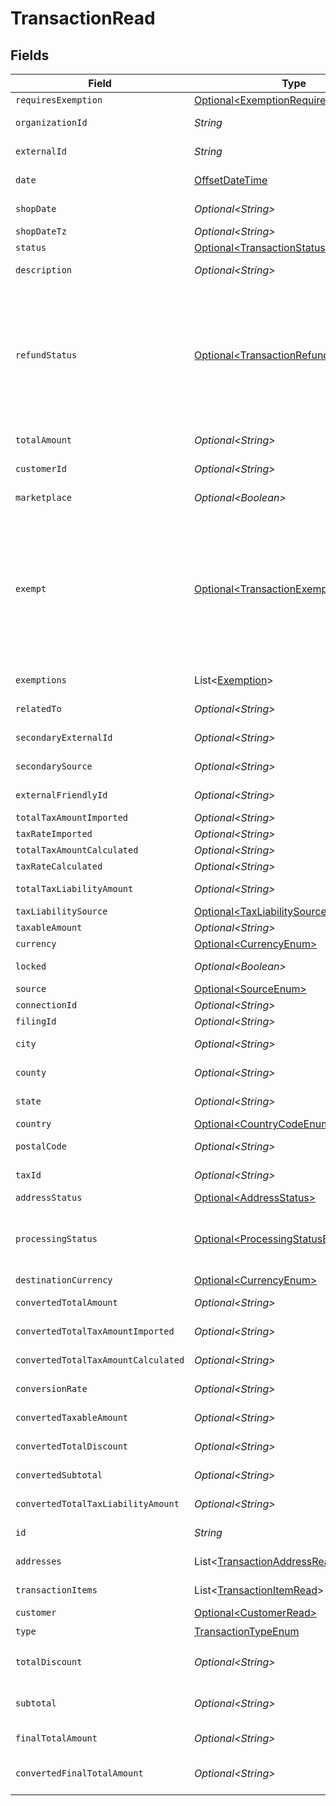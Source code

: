 # TransactionRead


## Fields

| Field                                                                                                                                                                                                             | Type                                                                                                                                                                                                              | Required                                                                                                                                                                                                          | Description                                                                                                                                                                                                       |
| ----------------------------------------------------------------------------------------------------------------------------------------------------------------------------------------------------------------- | ----------------------------------------------------------------------------------------------------------------------------------------------------------------------------------------------------------------- | ----------------------------------------------------------------------------------------------------------------------------------------------------------------------------------------------------------------- | ----------------------------------------------------------------------------------------------------------------------------------------------------------------------------------------------------------------- |
| `requiresExemption`                                                                                                                                                                                               | [Optional\<ExemptionRequired>](../../models/components/ExemptionRequired.md)                                                                                                                                      | :heavy_minus_sign:                                                                                                                                                                                                | N/A                                                                                                                                                                                                               |
| `organizationId`                                                                                                                                                                                                  | *String*                                                                                                                                                                                                          | :heavy_check_mark:                                                                                                                                                                                                | Unique identifier of the organization.                                                                                                                                                                            |
| `externalId`                                                                                                                                                                                                      | *String*                                                                                                                                                                                                          | :heavy_check_mark:                                                                                                                                                                                                | External identifier of the transaction.                                                                                                                                                                           |
| `date`                                                                                                                                                                                                            | [OffsetDateTime](https://docs.oracle.com/javase/8/docs/api/java/time/OffsetDateTime.html)                                                                                                                         | :heavy_check_mark:                                                                                                                                                                                                | Transaction date and time                                                                                                                                                                                         |
| `shopDate`                                                                                                                                                                                                        | *Optional\<String>*                                                                                                                                                                                               | :heavy_minus_sign:                                                                                                                                                                                                | Transaction date in the shop's local timezone                                                                                                                                                                     |
| `shopDateTz`                                                                                                                                                                                                      | *Optional\<String>*                                                                                                                                                                                               | :heavy_minus_sign:                                                                                                                                                                                                | Timezone of the shop                                                                                                                                                                                              |
| `status`                                                                                                                                                                                                          | [Optional\<TransactionStatusEnum>](../../models/components/TransactionStatusEnum.md)                                                                                                                              | :heavy_minus_sign:                                                                                                                                                                                                | N/A                                                                                                                                                                                                               |
| `description`                                                                                                                                                                                                     | *Optional\<String>*                                                                                                                                                                                               | :heavy_minus_sign:                                                                                                                                                                                                | Description of the transaction.                                                                                                                                                                                   |
| `refundStatus`                                                                                                                                                                                                    | [Optional\<TransactionRefundStatus>](../../models/components/TransactionRefundStatus.md)                                                                                                                          | :heavy_minus_sign:                                                                                                                                                                                                | Shopify has 2 order statuses for refund case: refunded and partially_refunded<br/>If the given order has different status from these 2, we will set the<br/>transaction's refund_status to PARTIALLY_REFUNDED by default. |
| `totalAmount`                                                                                                                                                                                                     | *Optional\<String>*                                                                                                                                                                                               | :heavy_minus_sign:                                                                                                                                                                                                | Total amount of the transaction.                                                                                                                                                                                  |
| `customerId`                                                                                                                                                                                                      | *Optional\<String>*                                                                                                                                                                                               | :heavy_minus_sign:                                                                                                                                                                                                | Unique identifier of the customer.                                                                                                                                                                                |
| `marketplace`                                                                                                                                                                                                     | *Optional\<Boolean>*                                                                                                                                                                                              | :heavy_minus_sign:                                                                                                                                                                                                | Indicates if transaction is marketplace-based.                                                                                                                                                                    |
| `exempt`                                                                                                                                                                                                          | [Optional\<TransactionExemptStatusEnum>](../../models/components/TransactionExemptStatusEnum.md)                                                                                                                  | :heavy_minus_sign:                                                                                                                                                                                                | Based on transaction item exempt status.<br/>NOT EXEMPT: None of the items are NOT EXEMPT<br/>PARTIALLY EXEMPT: At least some of the items are NOT EXEMPT<br/>FULLY_EXEMPT: All items sold in the transaction are EXEMPT |
| `exemptions`                                                                                                                                                                                                      | List\<[Exemption](../../models/components/Exemption.md)>                                                                                                                                                          | :heavy_minus_sign:                                                                                                                                                                                                | List of exemptions applied (if any).                                                                                                                                                                              |
| `relatedTo`                                                                                                                                                                                                       | *Optional\<String>*                                                                                                                                                                                               | :heavy_minus_sign:                                                                                                                                                                                                | Related transaction identifier.                                                                                                                                                                                   |
| `secondaryExternalId`                                                                                                                                                                                             | *Optional\<String>*                                                                                                                                                                                               | :heavy_minus_sign:                                                                                                                                                                                                | Secondary External Identifier.                                                                                                                                                                                    |
| `secondarySource`                                                                                                                                                                                                 | *Optional\<String>*                                                                                                                                                                                               | :heavy_minus_sign:                                                                                                                                                                                                | Secondary source information                                                                                                                                                                                      |
| `externalFriendlyId`                                                                                                                                                                                              | *Optional\<String>*                                                                                                                                                                                               | :heavy_minus_sign:                                                                                                                                                                                                | Friendly identifier of the original item.                                                                                                                                                                         |
| `totalTaxAmountImported`                                                                                                                                                                                          | *Optional\<String>*                                                                                                                                                                                               | :heavy_minus_sign:                                                                                                                                                                                                | Imported tax amount.                                                                                                                                                                                              |
| `taxRateImported`                                                                                                                                                                                                 | *Optional\<String>*                                                                                                                                                                                               | :heavy_minus_sign:                                                                                                                                                                                                | Imported tax rate.                                                                                                                                                                                                |
| `totalTaxAmountCalculated`                                                                                                                                                                                        | *Optional\<String>*                                                                                                                                                                                               | :heavy_minus_sign:                                                                                                                                                                                                | Calculated tax amount.                                                                                                                                                                                            |
| `taxRateCalculated`                                                                                                                                                                                               | *Optional\<String>*                                                                                                                                                                                               | :heavy_minus_sign:                                                                                                                                                                                                | Calculated tax rate.                                                                                                                                                                                              |
| `totalTaxLiabilityAmount`                                                                                                                                                                                         | *Optional\<String>*                                                                                                                                                                                               | :heavy_minus_sign:                                                                                                                                                                                                | Total tax liability amount.                                                                                                                                                                                       |
| `taxLiabilitySource`                                                                                                                                                                                              | [Optional\<TaxLiabilitySourceEnum>](../../models/components/TaxLiabilitySourceEnum.md)                                                                                                                            | :heavy_minus_sign:                                                                                                                                                                                                | N/A                                                                                                                                                                                                               |
| `taxableAmount`                                                                                                                                                                                                   | *Optional\<String>*                                                                                                                                                                                               | :heavy_minus_sign:                                                                                                                                                                                                | Taxable amount.                                                                                                                                                                                                   |
| `currency`                                                                                                                                                                                                        | [Optional\<CurrencyEnum>](../../models/components/CurrencyEnum.md)                                                                                                                                                | :heavy_minus_sign:                                                                                                                                                                                                | N/A                                                                                                                                                                                                               |
| `locked`                                                                                                                                                                                                          | *Optional\<Boolean>*                                                                                                                                                                                              | :heavy_minus_sign:                                                                                                                                                                                                | Transaction lock status.                                                                                                                                                                                          |
| `source`                                                                                                                                                                                                          | [Optional\<SourceEnum>](../../models/components/SourceEnum.md)                                                                                                                                                    | :heavy_minus_sign:                                                                                                                                                                                                | N/A                                                                                                                                                                                                               |
| `connectionId`                                                                                                                                                                                                    | *Optional\<String>*                                                                                                                                                                                               | :heavy_minus_sign:                                                                                                                                                                                                | Connection Identifier                                                                                                                                                                                             |
| `filingId`                                                                                                                                                                                                        | *Optional\<String>*                                                                                                                                                                                               | :heavy_minus_sign:                                                                                                                                                                                                | Filing identifier.                                                                                                                                                                                                |
| `city`                                                                                                                                                                                                            | *Optional\<String>*                                                                                                                                                                                               | :heavy_minus_sign:                                                                                                                                                                                                | City of the transaction address.                                                                                                                                                                                  |
| `county`                                                                                                                                                                                                          | *Optional\<String>*                                                                                                                                                                                               | :heavy_minus_sign:                                                                                                                                                                                                | County of the transaction address.                                                                                                                                                                                |
| `state`                                                                                                                                                                                                           | *Optional\<String>*                                                                                                                                                                                               | :heavy_minus_sign:                                                                                                                                                                                                | State of the transaction address.                                                                                                                                                                                 |
| `country`                                                                                                                                                                                                         | [Optional\<CountryCodeEnum>](../../models/components/CountryCodeEnum.md)                                                                                                                                          | :heavy_minus_sign:                                                                                                                                                                                                | N/A                                                                                                                                                                                                               |
| `postalCode`                                                                                                                                                                                                      | *Optional\<String>*                                                                                                                                                                                               | :heavy_minus_sign:                                                                                                                                                                                                | Postal code of the transaction.                                                                                                                                                                                   |
| `taxId`                                                                                                                                                                                                           | *Optional\<String>*                                                                                                                                                                                               | :heavy_minus_sign:                                                                                                                                                                                                | Tax ID associated with the transaction                                                                                                                                                                            |
| `addressStatus`                                                                                                                                                                                                   | [Optional\<AddressStatus>](../../models/components/AddressStatus.md)                                                                                                                                              | :heavy_minus_sign:                                                                                                                                                                                                | N/A                                                                                                                                                                                                               |
| `processingStatus`                                                                                                                                                                                                | [Optional\<ProcessingStatusEnum>](../../models/components/ProcessingStatusEnum.md)                                                                                                                                | :heavy_minus_sign:                                                                                                                                                                                                | Our transaction state, used to determine when/if a transaction needs additional<br/>processing.                                                                                                                   |
| `destinationCurrency`                                                                                                                                                                                             | [Optional\<CurrencyEnum>](../../models/components/CurrencyEnum.md)                                                                                                                                                | :heavy_minus_sign:                                                                                                                                                                                                | N/A                                                                                                                                                                                                               |
| `convertedTotalAmount`                                                                                                                                                                                            | *Optional\<String>*                                                                                                                                                                                               | :heavy_minus_sign:                                                                                                                                                                                                | Converted total amount.                                                                                                                                                                                           |
| `convertedTotalTaxAmountImported`                                                                                                                                                                                 | *Optional\<String>*                                                                                                                                                                                               | :heavy_minus_sign:                                                                                                                                                                                                | Converted imported tax amount.                                                                                                                                                                                    |
| `convertedTotalTaxAmountCalculated`                                                                                                                                                                               | *Optional\<String>*                                                                                                                                                                                               | :heavy_minus_sign:                                                                                                                                                                                                | Converted calculated tax amount.                                                                                                                                                                                  |
| `conversionRate`                                                                                                                                                                                                  | *Optional\<String>*                                                                                                                                                                                               | :heavy_minus_sign:                                                                                                                                                                                                | Currency conversion rate.                                                                                                                                                                                         |
| `convertedTaxableAmount`                                                                                                                                                                                          | *Optional\<String>*                                                                                                                                                                                               | :heavy_minus_sign:                                                                                                                                                                                                | Converted taxable amount.                                                                                                                                                                                         |
| `convertedTotalDiscount`                                                                                                                                                                                          | *Optional\<String>*                                                                                                                                                                                               | :heavy_minus_sign:                                                                                                                                                                                                | Converted total discount amount.                                                                                                                                                                                  |
| `convertedSubtotal`                                                                                                                                                                                               | *Optional\<String>*                                                                                                                                                                                               | :heavy_minus_sign:                                                                                                                                                                                                | Converted subtotal amount.                                                                                                                                                                                        |
| `convertedTotalTaxLiabilityAmount`                                                                                                                                                                                | *Optional\<String>*                                                                                                                                                                                               | :heavy_minus_sign:                                                                                                                                                                                                | Converted total tax liability amount.                                                                                                                                                                             |
| `id`                                                                                                                                                                                                              | *String*                                                                                                                                                                                                          | :heavy_check_mark:                                                                                                                                                                                                | The unique transaction identifier.                                                                                                                                                                                |
| `addresses`                                                                                                                                                                                                       | List\<[TransactionAddressReadOutput](../../models/components/TransactionAddressReadOutput.md)>                                                                                                                    | :heavy_check_mark:                                                                                                                                                                                                | List of addresses associated.                                                                                                                                                                                     |
| `transactionItems`                                                                                                                                                                                                | List\<[TransactionItemRead](../../models/components/TransactionItemRead.md)>                                                                                                                                      | :heavy_check_mark:                                                                                                                                                                                                | List of items in the transaction.                                                                                                                                                                                 |
| `customer`                                                                                                                                                                                                        | [Optional\<CustomerRead>](../../models/components/CustomerRead.md)                                                                                                                                                | :heavy_minus_sign:                                                                                                                                                                                                | N/A                                                                                                                                                                                                               |
| `type`                                                                                                                                                                                                            | [TransactionTypeEnum](../../models/components/TransactionTypeEnum.md)                                                                                                                                             | :heavy_check_mark:                                                                                                                                                                                                | N/A                                                                                                                                                                                                               |
| `totalDiscount`                                                                                                                                                                                                   | *Optional\<String>*                                                                                                                                                                                               | :heavy_minus_sign:                                                                                                                                                                                                | Total amount of all discounts applied to the transaction.                                                                                                                                                         |
| `subtotal`                                                                                                                                                                                                        | *Optional\<String>*                                                                                                                                                                                               | :heavy_minus_sign:                                                                                                                                                                                                | Subtotal amount before any discounts are applied.                                                                                                                                                                 |
| `finalTotalAmount`                                                                                                                                                                                                | *Optional\<String>*                                                                                                                                                                                               | :heavy_minus_sign:                                                                                                                                                                                                | Final total amount including tax liability.                                                                                                                                                                       |
| `convertedFinalTotalAmount`                                                                                                                                                                                       | *Optional\<String>*                                                                                                                                                                                               | :heavy_minus_sign:                                                                                                                                                                                                | Converted final total amount including tax liability.                                                                                                                                                             |